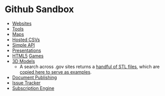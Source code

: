 Github Sandbox
==============

* [Websites](http://gsa.github.io/Open-Data-Collaboration-Sandbox/website_examples/)
* [Tools](http://gsa.github.io/Open-Data-Collaboration-Sandbox/tools_hosted_in_github/)
* [Maps](https://github.com/gbinal/npmap.js/blob/master/examples/data/simplestyle.geojson)
* [Hosted CSVs](https://github.com/blog/1601-see-your-csvs)
* [Simple API](https://github.com/GSA/Very-Simple-API)
* [Presentations](http://gsa.github.io/Open-Data-Collaboration-Sandbox/github_presentations/)
* [HTML5](https://github.com/EnclaveGames/Captain-Rogers/tree/gh-pages) [Games](http://github.com/gabrielecirulli/2048/)
* [3D Models](https://github.com/blog/1465-stl-file-viewing)
  * A search across .gov sites returns a [handful of STL files](https://www.google.com/search?q=filetype:stl+site:.gov), which are [copied here to serve as examples](https://github.com/18F/github-demos/tree/master/sample_files/stl).  
* [Document Publishing]()
* [Issue Tracker]()
* [Subscription Engine]()
